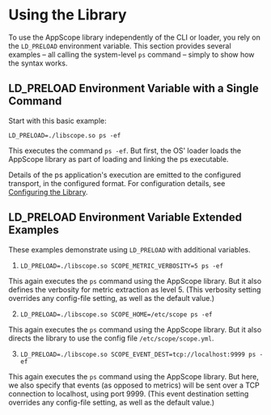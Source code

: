 # Using the Library

To use the AppScope library independently of the CLI or loader, you rely on the `LD_PRELOAD` environment variable. This section provides several examples – all calling the system-level `ps` command – simply to show how the syntax works.


## LD_PRELOAD Environment Variable with a Single Command

Start with this basic example: 

`LD_PRELOAD=./libscope.so ps -ef`

This executes the command `ps -ef`. But first, the OS' loader loads the AppScope library as part of loading and linking the ps executable. 

Details of the ps application's execution are emitted to the configured transport, in the configured format. For configuration details, see [Configuring the Library](#configuring).


## LD_PRELOAD Environment Variable Extended Examples

These examples demonstrate using `LD_PRELOAD` with additional variables.

1. `LD_PRELOAD=./libscope.so SCOPE_METRIC_VERBOSITY=5 ps -ef`

This again executes the `ps` command using the AppScope library. But it also defines the verbosity for metric extraction as level 5. (This verbosity setting overrides any config-file setting, as well as the default value.)

2. `LD_PRELOAD=./libscope.so SCOPE_HOME=/etc/scope ps -ef`

This again executes the `ps` command using the AppScope library. But it also directs the library to use the config file `/etc/scope/scope.yml`.

3. `LD_PRELOAD=./libscope.so SCOPE_EVENT_DEST=tcp://localhost:9999 ps -ef`

This again executes the `ps` command using the AppScope library. But here, we also specify that events (as opposed to metrics) will be sent over a TCP connection to localhost, using port 9999. (This event destination setting overrides any config-file setting, as well as the default value.)